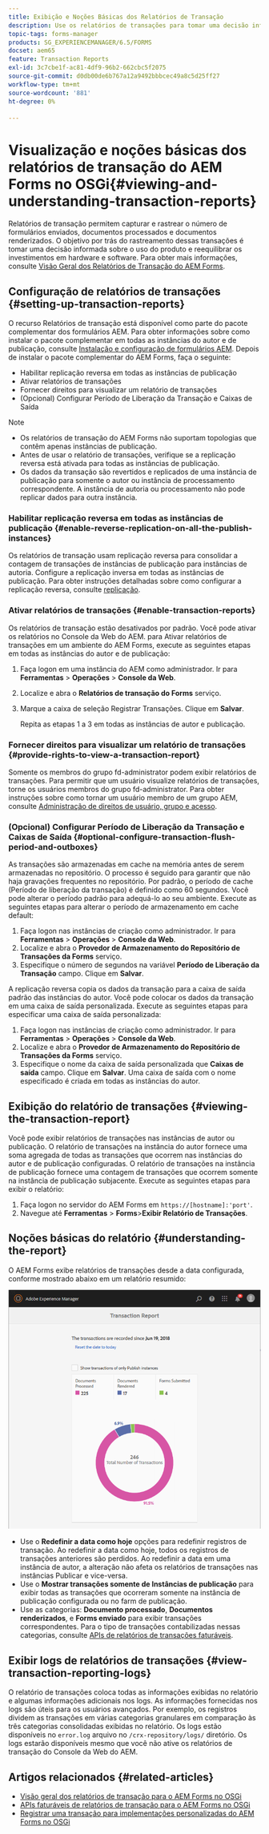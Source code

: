 ```yaml
---
title: Exibição e Noções Básicas dos Relatórios de Transação
description: Use os relatórios de transações para tomar uma decisão informada sobre o uso do produto e reequilibrar os investimentos em hardware e software.
topic-tags: forms-manager
products: SG_EXPERIENCEMANAGER/6.5/FORMS
docset: aem65
feature: Transaction Reports
exl-id: 3c7cbe1f-ac81-4df9-96b2-662cbc5f2075
source-git-commit: d0db00de6b767a12a9492bbbcec49a8c5d25ff27
workflow-type: tm+mt
source-wordcount: '881'
ht-degree: 0%

---
```


# Visualização e noções básicas dos relatórios de transação do AEM Forms no OSGi{#viewing-and-understanding-transaction-reports}

Relatórios de transação permitem capturar e rastrear o número de formulários enviados, documentos processados e documentos renderizados. O objetivo por trás do rastreamento dessas transações é tomar uma decisão informada sobre o uso do produto e reequilibrar os investimentos em hardware e software. Para obter mais informações, consulte [Visão Geral dos Relatórios de Transação do AEM Forms](../../forms/using/transaction-reports-overview.md).

## Configuração de relatórios de transações  {#setting-up-transaction-reports}

O recurso Relatórios de transação está disponível como parte do pacote complementar dos formulários AEM. Para obter informações sobre como instalar o pacote complementar em todas as instâncias do autor e de publicação, consulte [Instalação e configuração de formulários AEM](/help/forms/using/installing-configuring-aem-forms-osgi.md). Depois de instalar o pacote complementar do AEM Forms, faça o seguinte:

* Habilitar replicação reversa em todas as instâncias de publicação
* Ativar relatórios de transações
* Fornecer direitos para visualizar um relatório de transações
* (Opcional) Configurar Período de Liberação da Transação e Caixas de Saída [](/help/forms/using/installing-configuring-aem-forms-osgi.md)

>[!NOTE]
>
>* Os relatórios de transação do AEM Forms não suportam topologias que contêm apenas instâncias de publicação.
>* Antes de usar o relatório de transações, verifique se a replicação reversa está ativada para todas as instâncias de publicação.
>* Os dados da transação são revertidos e replicados de uma instância de publicação para somente o autor ou instância de processamento correspondente. A instância de autoria ou processamento não pode replicar dados para outra instância.
>

### Habilitar replicação reversa em todas as instâncias de publicação {#enable-reverse-replication-on-all-the-publish-instances}

Os relatórios de transação usam replicação reversa para consolidar a contagem de transações de instâncias de publicação para instâncias de autoria. Configure a replicação inversa em todas as instâncias de publicação. Para obter instruções detalhadas sobre como configurar a replicação reversa, consulte [replicação](/help/sites-deploying/replication.md).

### Ativar relatórios de transações {#enable-transaction-reports}

Os relatórios de transação estão desativados por padrão. Você pode ativar os relatórios no Console da Web do AEM. para Ativar relatórios de transações em um ambiente do AEM Forms, execute as seguintes etapas em todas as instâncias do autor e de publicação:

1. Faça logon em uma instância do AEM como administrador. Ir para **Ferramentas** > **Operações** > **Console da Web**.
1. Localize e abra o **Relatórios de transação do Forms** serviço.
1. Marque a caixa de seleção Registrar Transações. Clique em **Salvar**.

   Repita as etapas 1 a 3 em todas as instâncias de autor e publicação.

### Fornecer direitos para visualizar um relatório de transações {#provide-rights-to-view-a-transaction-report}

Somente os membros do grupo fd-administrator podem exibir relatórios de transações. Para permitir que um usuário visualize relatórios de transações, torne os usuários membros do grupo fd-administrator. Para obter instruções sobre como tornar um usuário membro de um grupo AEM, consulte [Administração de direitos de usuário, grupo e acesso](/help/sites-administering/user-group-ac-admin.md).

### (Opcional) Configurar Período de Liberação da Transação e Caixas de Saída {#optional-configure-transaction-flush-period-and-outboxes}

As transações são armazenadas em cache na memória antes de serem armazenadas no repositório. O processo é seguido para garantir que não haja gravações frequentes no repositório. Por padrão, o período de cache (Período de liberação da transação) é definido como 60 segundos. Você pode alterar o período padrão para adequá-lo ao seu ambiente. Execute as seguintes etapas para alterar o período de armazenamento em cache default:

1. Faça logon nas instâncias de criação como administrador. Ir para **Ferramentas** > **Operações** > **Console da Web**.
1. Localize e abra o **Provedor de Armazenamento do Repositório de Transações da Forms** serviço.
1. Especifique o número de segundos na variável **Período de Liberação da Transação** campo. Clique em **Salvar**.

A replicação reversa copia os dados da transação para a caixa de saída padrão das instâncias do autor. Você pode colocar os dados da transação em uma caixa de saída personalizada. Execute as seguintes etapas para especificar uma caixa de saída personalizada:

1. Faça logon nas instâncias de criação como administrador. Ir para **Ferramentas** > **Operações** > **Console da Web**.
1. Localize e abra o **Provedor de Armazenamento do Repositório de Transações da Forms** serviço.
1. Especifique o nome da caixa de saída personalizada que **Caixas de saída** campo. Clique em **Salvar**. Uma caixa de saída com o nome especificado é criada em todas as instâncias do autor.

## Exibição do relatório de transações {#viewing-the-transaction-report}

Você pode exibir relatórios de transações nas instâncias de autor ou publicação. O relatório de transações na instância do autor fornece uma soma agregada de todas as transações que ocorrem nas instâncias do autor e de publicação configuradas. O relatório de transações na instância de publicação fornece uma contagem de transações que ocorrem somente na instância de publicação subjacente. Execute as seguintes etapas para exibir o relatório:

1. Faça logon no servidor do AEM Forms em `https://[hostname]:'port'`.
1. Navegue até **Ferramentas** > **Forms**>**Exibir Relatório de Transações**.

## Noções básicas do relatório {#understanding-the-report}

O AEM Forms exibe relatórios de transações desde a data configurada, conforme mostrado abaixo em um relatório resumido:

![sample-transaction-report-author](assets/sample-transaction-report-author.png)

* Use o **Redefinir a data como hoje** opções para redefinir registros de transação. Ao redefinir a data como hoje, todos os registros de transações anteriores são perdidos. Ao redefinir a data em uma instância de autor, a alteração não afeta os relatórios de transações nas instâncias Publicar e vice-versa.
* Use o **Mostrar transações somente de Instâncias de publicação** para exibir todas as transações que ocorreram somente na instância de publicação configurada ou no farm de publicação.
* Use as categorias: **Documento processado**, **Documentos renderizados**, e **Forms enviado** para exibir transações correspondentes. Para o tipo de transações contabilizadas nessas categorias, consulte [APIs de relatórios de transações faturáveis](../../forms/using/transaction-reports-billable-apis.md).

## Exibir logs de relatórios de transações {#view-transaction-reporting-logs}

O relatório de transações coloca todas as informações exibidas no relatório e algumas informações adicionais nos logs. As informações fornecidas nos logs são úteis para os usuários avançados. Por exemplo, os registros dividem as transações em várias categorias granulares em comparação às três categorias consolidadas exibidas no relatório. Os logs estão disponíveis no `error.log` arquivo no `/crx-repository/logs/` diretório. Os logs estarão disponíveis mesmo que você não ative os relatórios de transação do Console da Web do AEM.

## Artigos relacionados {#related-articles}

* [Visão geral dos relatórios de transação para o AEM Forms no OSGi](../../forms/using/transaction-reports-overview.md)
* [APIs faturáveis de relatórios de transação para o AEM Forms no OSGi](../../forms/using/transaction-reports-billable-apis.md)
* [Registrar uma transação para implementações personalizadas do AEM Forms no OSGi](/help/forms/using/record-transaction-custom-implementation.md)
